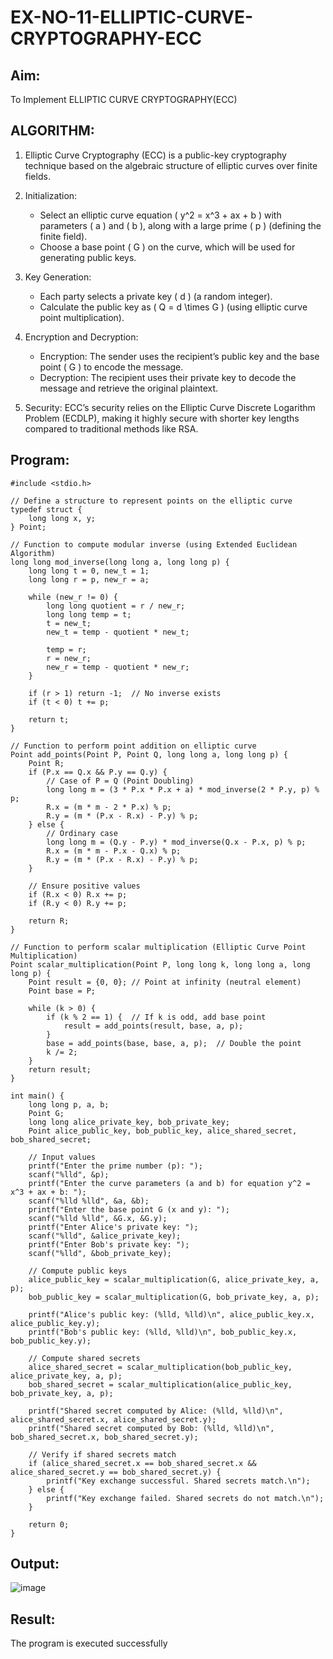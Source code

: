 # EX-NO-11-ELLIPTIC-CURVE-CRYPTOGRAPHY-ECC

## Aim:
To Implement ELLIPTIC CURVE CRYPTOGRAPHY(ECC)


## ALGORITHM:

1. Elliptic Curve Cryptography (ECC) is a public-key cryptography technique based on the algebraic structure of elliptic curves over finite fields.

2. Initialization:
   - Select an elliptic curve equation \( y^2 = x^3 + ax + b \) with parameters \( a \) and \( b \), along with a large prime \( p \) (defining the finite field).
   - Choose a base point \( G \) on the curve, which will be used for generating public keys.

3. Key Generation:
   - Each party selects a private key \( d \) (a random integer).
   - Calculate the public key as \( Q = d \times G \) (using elliptic curve point multiplication).

4. Encryption and Decryption:
   - Encryption: The sender uses the recipient’s public key and the base point \( G \) to encode the message.
   - Decryption: The recipient uses their private key to decode the message and retrieve the original plaintext.

5. Security: ECC’s security relies on the Elliptic Curve Discrete Logarithm Problem (ECDLP), making it highly secure with shorter key lengths compared to traditional methods like RSA.

## Program:
```
#include <stdio.h>

// Define a structure to represent points on the elliptic curve
typedef struct {
    long long x, y;
} Point;

// Function to compute modular inverse (using Extended Euclidean Algorithm)
long long mod_inverse(long long a, long long p) {
    long long t = 0, new_t = 1;
    long long r = p, new_r = a;
    
    while (new_r != 0) {
        long long quotient = r / new_r;
        long long temp = t;
        t = new_t;
        new_t = temp - quotient * new_t;
        
        temp = r;
        r = new_r;
        new_r = temp - quotient * new_r;
    }
    
    if (r > 1) return -1;  // No inverse exists
    if (t < 0) t += p;
    
    return t;
}

// Function to perform point addition on elliptic curve
Point add_points(Point P, Point Q, long long a, long long p) {
    Point R;
    if (P.x == Q.x && P.y == Q.y) {
        // Case of P = Q (Point Doubling)
        long long m = (3 * P.x * P.x + a) * mod_inverse(2 * P.y, p) % p;
        R.x = (m * m - 2 * P.x) % p;
        R.y = (m * (P.x - R.x) - P.y) % p;
    } else {
        // Ordinary case
        long long m = (Q.y - P.y) * mod_inverse(Q.x - P.x, p) % p;
        R.x = (m * m - P.x - Q.x) % p;
        R.y = (m * (P.x - R.x) - P.y) % p;
    }

    // Ensure positive values
    if (R.x < 0) R.x += p;
    if (R.y < 0) R.y += p;

    return R;
}

// Function to perform scalar multiplication (Elliptic Curve Point Multiplication)
Point scalar_multiplication(Point P, long long k, long long a, long long p) {
    Point result = {0, 0}; // Point at infinity (neutral element)
    Point base = P;

    while (k > 0) {
        if (k % 2 == 1) {  // If k is odd, add base point
            result = add_points(result, base, a, p);
        }
        base = add_points(base, base, a, p);  // Double the point
        k /= 2;
    }
    return result;
}

int main() {
    long long p, a, b;
    Point G;
    long long alice_private_key, bob_private_key;
    Point alice_public_key, bob_public_key, alice_shared_secret, bob_shared_secret;

    // Input values
    printf("Enter the prime number (p): ");
    scanf("%lld", &p);
    printf("Enter the curve parameters (a and b) for equation y^2 = x^3 + ax + b: ");
    scanf("%lld %lld", &a, &b);
    printf("Enter the base point G (x and y): ");
    scanf("%lld %lld", &G.x, &G.y);
    printf("Enter Alice's private key: ");
    scanf("%lld", &alice_private_key);
    printf("Enter Bob's private key: ");
    scanf("%lld", &bob_private_key);

    // Compute public keys
    alice_public_key = scalar_multiplication(G, alice_private_key, a, p);
    bob_public_key = scalar_multiplication(G, bob_private_key, a, p);

    printf("Alice's public key: (%lld, %lld)\n", alice_public_key.x, alice_public_key.y);
    printf("Bob's public key: (%lld, %lld)\n", bob_public_key.x, bob_public_key.y);

    // Compute shared secrets
    alice_shared_secret = scalar_multiplication(bob_public_key, alice_private_key, a, p);
    bob_shared_secret = scalar_multiplication(alice_public_key, bob_private_key, a, p);

    printf("Shared secret computed by Alice: (%lld, %lld)\n", alice_shared_secret.x, alice_shared_secret.y);
    printf("Shared secret computed by Bob: (%lld, %lld)\n", bob_shared_secret.x, bob_shared_secret.y);

    // Verify if shared secrets match
    if (alice_shared_secret.x == bob_shared_secret.x && alice_shared_secret.y == bob_shared_secret.y) {
        printf("Key exchange successful. Shared secrets match.\n");
    } else {
        printf("Key exchange failed. Shared secrets do not match.\n");
    }

    return 0;
}
```


## Output:
![image](https://github.com/user-attachments/assets/1a4b4093-dd8e-4cee-8c35-e8272aec9e27)


## Result:
The program is executed successfully

